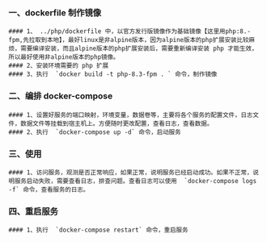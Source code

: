 ### 一、dockerfile 制作镜像
    #### 1、 ../php/dockerfile 中，以官方发行版镜像作为基础镜像【这里用php:8.-fpm,先拉取到本地】，最好linux是非alpine版本，因为alpine版本的php扩展安装比较麻烦，需要编译安装，而且alpine版本的php扩展安装后，需要重新编译安装 php 才能生效，所以最好使用非alpine版本的php镜像。
    #### 2、安装环境需要的 php 扩展
    #### 3、执行  `docker build -t php-8.3-fpm . ` 命令，制作镜像

### 二、编排 docker-compose
    #### 1、设置好服务的端口映射，环境变量，数据卷等，主要将各个服务的配置文件，日志文件，数据文件等挂载到宿主机上。方便随时更改配置，查看日志，查看数据。
    #### 2、执行  `docker-compose up -d` 命令，启动服务

### 三、使用
    #### 1、访问服务，观测是否正常响应，如果正常，说明服务已经启动成功。如果不正常，说明服务启动失败，需要查看日志，排查问题。查看日志可以使用  `docker-compose logs -f` 命令，查看服务的日志。
    
### 四、重启服务
    #### 1、执行  `docker-compose restart` 命令，重启服务